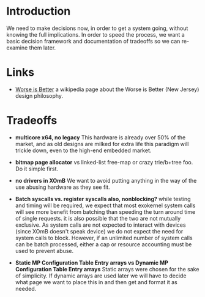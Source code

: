 # Introduction #
We need to make decisions now, in order to get a system going, without knowing the full implications.  In order to speed the process, we want a basic decision framework and documentation of tradeoffs so we can re-examine them later.

# Links #
  * [Worse is Better](http://en.wikipedia.org/wiki/Worse_is_better)  a wikipedia page about the Worse is Better (New Jersey) design philosophy.

# Tradeoffs #
  * **multicore x64, no legacy**
This hardware is already over 50% of the market, and as old designs are milked for extra life this paradigm will trickle down, even to the high-end embedded market.


  * **bitmap page allocator** vs linked-list free-map or crazy trie/b+tree foo.
Do it simple first.


  * **no drivers in XOmB**
We want to avoid putting anything in the way of the use abusing hardware as they see fit.


  * **Batch syscalls vs. register syscalls  also, nonblocking?**
while testing and timing will be required, we expect that most exokernel system calls will see more benefit from batching than speeding the turn around time of single requests.  it is also possible that the two are not mutually exclusive.  As system calls are not expected to interact with devices (since XOmB doesn't speak device) we do not expect the need for system calls to block.  However, if an unlimited number of system calls can be batch processed, either a cap or resource accounting must be used to prevent abuse.


  * **Static MP Configuration Table Entry arrays vs Dynamic MP Configuration Table Entry arrays**
Static arrays were chosen for the sake of simplicity. If dynamic arrays are used later we will have to decide what page we want to place this in and then get and format it as needed.